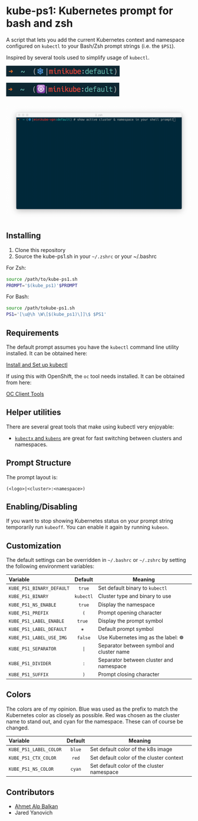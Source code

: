 kube-ps1: Kubernetes prompt for bash and zsh
============================================

A script that lets you add the current Kubernetes context and namespace configured
on `kubectl` to your Bash/Zsh prompt strings (i.e. the `$PS1`).

Inspired by several tools used to simplify usage of `kubectl`.

![prompt](img/screenshot.png)

![prompt2](img/screenshot-img.png)

![prompt demo](img/kube-ps1.gif)

## Installing

1. Clone this repository
2. Source the kube-ps1.sh in your `~/.zshrc` or your ~/.bashrc

For Zsh:
```sh
source /path/to/kube-ps1.sh
PROMPT='$(kube_ps1)'$PROMPT
```

For Bash:
```sh
source /path/tokube-ps1.sh
PS1='[\u@\h \W\[$(kube_ps1)\]]\$ $PS1'
```

## Requirements

The default prompt assumes you have the `kubectl` command line utility installed.
It can be obtained here:

[Install and Set up kubectl](https://kubernetes.io/docs/tasks/tools/install-kubectl/)

If using this with OpenShift, the `oc` tool needs installed.  It can be obtained from here:

[OC Client Tools](https://www.openshift.org/download.html)

## Helper utilities

There are several great tools that make using kubectl very enjoyable:

- [`kubectx` and `kubens`](https://github.com/ahmetb/kubectx) are great for
fast switching between clusters and namespaces.

## Prompt Structure

The prompt layout is:

```
(<logo>|<cluster>:<namespace>)
```

## Enabling/Disabling

If you want to stop showing Kubernetes status on your prompt string temporarily
run `kubeoff`. You can enable it again by running `kubeon`.

## Customization

The default settings can be overridden in `~/.bashrc` or `~/.zshrc` by setting
the following environment variables:

| Variable | Default | Meaning |
| :------- | :-----: | ------- |
| `KUBE_PS1_BINARY_DEFAULT` | `true` | Set default binary to `kubectl` |
| `KUBE_PS1_BINARY` | `kubectl` | Cluster type and binary to use |
| `KUBE_PS1_NS_ENABLE` | `true` | Display the namespace |
| `KUBE_PS1_PREFIX` | `(` | Prompt opening character  |
| `KUBE_PS1_LABEL_ENABLE` | `true ` | Display the prompt symbol |
| `KUBE_PS1_LABEL_DEFAULT` | `⎈ ` | Default prompt symbol |
| `KUBE_PS1_LABEL_USE_IMG` | `false` | Use Kubernetes img as the label: ☸️  |
| `KUBE_PS1_SEPARATOR` | `\|` | Separator between symbol and cluster name |
| `KUBE_PS1_DIVIDER` | `:` | Separator between cluster and namespace |
| `KUBE_PS1_SUFFIX` | `)` | Prompt closing character |

## Colors

The colors are of my opinion. Blue was used as the prefix to match the Kubernetes
color as closely as possible. Red was chosen as the cluster name to stand out, and cyan
for the namespace.  These can of course be changed.

| Variable | Default | Meaning |
| :------- | :-----: | ------- |
| `KUBE_PS1_LABEL_COLOR` | `blue` | Set default color of the k8s image |
| `KUBE_PS1_CTX_COLOR` | `red` | Set default color of the cluster context |
| `KUBE_PS1_NS_COLOR` | `cyan` | Set default color of the cluster namespace |

## Contributors

* [Ahmet Alp Balkan](https://github/com/ahmetb)
* Jared Yanovich
